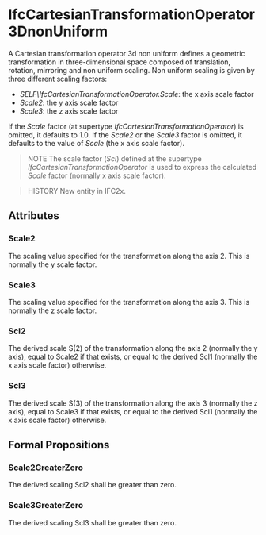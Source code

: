 # IfcCartesianTransformationOperator3DnonUniform

A Cartesian transformation operator 3d non uniform defines a geometric transformation in three-dimensional space composed of translation, rotation, mirroring and non uniform scaling. Non uniform scaling is given by three different scaling factors:

* _SELF\IfcCartesianTransformationOperator.Scale_: the x axis scale factor
* _Scale2_: the y axis scale factor
* _Scale3_: the z axis scale factor

If the _Scale_ factor (at supertype _IfcCartesianTransformationOperator_) is omitted, it defaults to 1.0. If the _Scale2_ or the _Scale3_ factor is omitted, it defaults to the value of _Scale_ (the x axis scale factor).

> NOTE  The scale factor (_Scl_) defined at the supertype _IfcCartesianTransformationOperator_ is used to express the calculated _Scale_ factor (normally x axis scale factor).

> HISTORY  New entity in IFC2x.

## Attributes

### Scale2
The scaling value specified for the transformation along the axis 2. This is normally the y scale factor.

### Scale3
The scaling value specified for the transformation along the axis 3. This is normally the z scale factor.

### Scl2
The derived scale S(2) of the transformation along the axis 2 (normally the y axis), equal to Scale2 if that exists, or equal to the derived Scl1 (normally the x axis scale factor) otherwise.

### Scl3
The derived scale S(3) of the transformation along the axis 3 (normally the z axis), equal to Scale3 if that exists, or equal to the derived Scl1 (normally the x axis scale factor) otherwise.

## Formal Propositions

### Scale2GreaterZero
The derived scaling Scl2 shall be greater than zero.

### Scale3GreaterZero
The derived scaling Scl3 shall be greater than zero.
